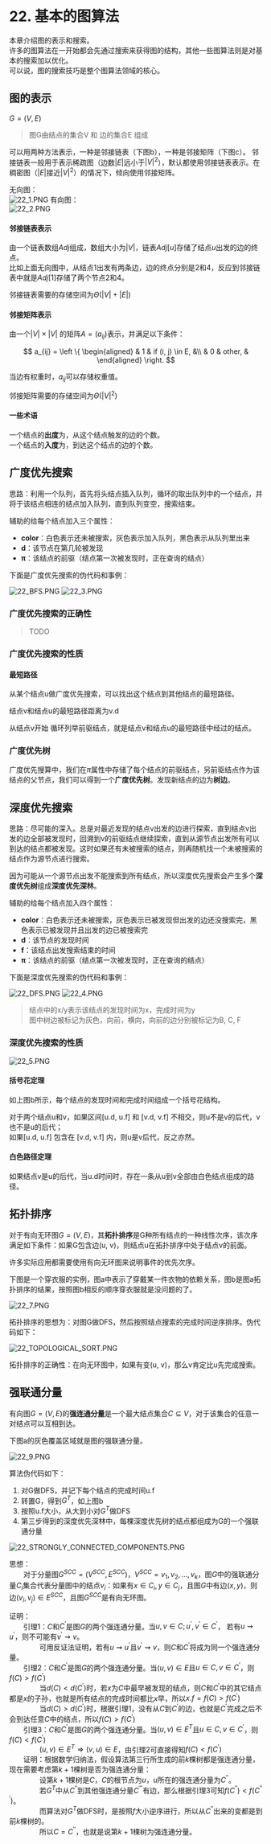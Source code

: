 # 22. 基本的图算法

本章介绍图的表示和搜索。  
许多的图算法在一开始都会先通过搜索来获得图的结构，其他一些图算法则是对基本的搜索加以优化。  
可以说，图的搜索技巧是整个图算法领域的核心。

## 图的表示

$G = (V, E)$
> 图G由结点的集合V 和 边的集合E 组成

可以用两种方法表示，一种是邻接链表（下图b），一种是邻接矩阵（下图c）。
邻接链表一般用于表示稀疏图（边数$|E|$远小于$|V|^2$），默认都使用邻接链表表示。在稠密图（$|E|$接近$|V|^2$）的情况下，倾向使用邻接矩阵。

无向图：  
![22_1.PNG](https://raw.githubusercontent.com/maomao9003/Introduction-to-Algorithms/master/.res/22_1.PNG)
有向图：  
![22_2.PNG](https://raw.githubusercontent.com/maomao9003/Introduction-to-Algorithms/master/.res/22_2.PNG)

#### 邻接链表表示

由一个链表数组$Adj$组成，数组大小为$|V|$，链表$Adj[u]$存储了结点$u$出发的边的终点。  
比如上面无向图中，从结点1出发有两条边，边的终点分别是2和4，反应到邻接链表中就是$Adj[1]$存储了两个节点2和4。  

邻接链表需要的存储空间为$\Theta(|V|+|E|)$

#### 邻接矩阵表示

由一个$|V| \times |V|$ 的矩阵$A = (a_{ij})$表示，并满足以下条件：  

$$
a_{ij} = \left \{
    \begin{aligned}
    & 1 &   if (i, j) \in E, &\\
    & 0 &   other, &
    \end{aligned}
\right.
$$

当边有权重时，$a_{ij}$可以存储权重值。

邻接矩阵需要的存储空间为$\Theta(|V|^2)$

#### 一些术语

一个结点的**出度**为，从这个结点触发的边的个数。  
一个结点的**入度**为，到达这个结点的边的个数。

## 广度优先搜索

思路：利用一个队列，首先将头结点插入队列，循环的取出队列中的一个结点，并将于该结点相连的结点加入队列，直到队列变空，搜索结束。  

辅助的给每个结点加入三个属性：  
* **color**：白色表示还未被搜索，灰色表示加入队列，黑色表示从队列里出来
* **d**：该节点在第几轮被发现
* $\boldsymbol{\pi}$：该结点的前驱（结点第一次被发现时，正在查询的结点）

下面是广度优先搜索的伪代码和事例：

![22_BFS.PNG](https://raw.githubusercontent.com/maomao9003/Introduction-to-Algorithms/master/.res/22_BFS.PNG)
![22_3.PNG](https://raw.githubusercontent.com/maomao9003/Introduction-to-Algorithms/master/.res/22_3.PNG)

### 广度优先搜索的正确性

> TODO

### 广度优先搜索的性质

#### 最短路径

从某个结点u做广度优先搜索，可以找出这个结点到其他结点的最短路径。  

结点v和结点u的最短路径距离为v.d  

从结点v开始 循环列举前驱结点，就是结点v和结点u的最短路径中经过的结点。

### 广度优先树

广度优先搜算中，我们在$\pi$属性中存储了每个结点的前驱结点，另前驱结点作为该结点的父节点，我们可以得到一个**广度优先树**。发现新结点的边为**树边**。

## 深度优先搜索

思路：尽可能的深入。总是对最近发现的结点v出发的边进行探索，直到结点v出发的边全部被发现时，回溯到v的前驱结点继续探索，直到从源节点出发所有可以到达的结点都被发现。这时如果还有未被搜索的结点，则再随机找一个未被搜索的结点作为源节点进行搜索。  

因为可能从一个源节点出发不能搜索到所有结点，所以深度优先搜索会产生多个**深度优先树**组成**深度优先深林**。  

辅助的给每个结点加入四个属性：  
* **color**：白色表示还未被搜索，灰色表示已被发现但出发的边还没搜索完，黑色表示已被发现并且出发的边已被搜索完
* **d**：该节点的发现时间
* **f**：该结点出发搜索结束的时间
* $\boldsymbol{\pi}$：该结点的前驱（结点第一次被发现时，正在查询的结点）

下面是深度优先搜索的伪代码和事例：

![22_DFS.PNG](https://raw.githubusercontent.com/maomao9003/Introduction-to-Algorithms/master/.res/22_DFS.PNG)
![22_4.PNG](https://raw.githubusercontent.com/maomao9003/Introduction-to-Algorithms/master/.res/22_4.PNG)
> 结点中的x/y表示该结点的发现时间为x，完成时间为y  
> 图中树边被标记为灰色，向前，横向，向前的边分别被标记为B, C, F

### 深度优先搜索的性质

![22_5.PNG](https://raw.githubusercontent.com/maomao9003/Introduction-to-Algorithms/master/.res/22_5.PNG)  

#### 括号花定理

如上图b所示，每个结点的发现时间和完成时间组成一个括号花结构。  

对于两个结点u和v，如果区间[u.d, u.f] 和 [v.d, v.f] 不相交，则u不是v的后代，v也不是u的后代；  
如果[u.d, u.f] 包含在 [v.d, v.f] 内，则u是v后代，反之亦然。  

#### 白色路径定理

如果结点v是u的后代，当u.d时间时，存在一条从u到v全部由白色结点组成的路径。

## 拓扑排序

对于有向无环图$G = (V, E)$，其**拓扑排序**是G种所有结点的一种线性次序，该次序满足如下条件：如果G包含边(u, v)，则结点u在拓扑排序中处于结点v的前面。  

许多实际应用都需要使用有向无环图来说明事件的优先次序。  

下图是一个穿衣服的实例，图a中表示了穿戴某一件衣物的依赖关系，图b是图a拓扑排序的结果，按照图b相反的顺序穿衣服就是没问题的了。

![22_7.PNG](https://raw.githubusercontent.com/maomao9003/Introduction-to-Algorithms/master/.res/22_7.PNG)  

拓扑排序的思想为：对图G做DFS，然后按照结点搜索的完成时间逆序排序。伪代码如下：

![22_TOPOLOGICAL_SORT.PNG](https://raw.githubusercontent.com/maomao9003/Introduction-to-Algorithms/master/.res/22_TOPOLOGICAL_SORT.PNG)  

拓扑排序的正确性：在向无环图中，如果有变(u, v)，那么v肯定比u先完成搜索。

## 强联通分量

有向图$G = (V, E)$的**强连通分量**是一个最大结点集合$C \subseteq V$，对于该集合的任意一对结点可以互相到达。  

下图a的灰色覆盖区域就是图的强联通分量。

![22_9.PNG](https://raw.githubusercontent.com/maomao9003/Introduction-to-Algorithms/master/.res/22_9.PNG)  

算法伪代码如下：  
1. 对G做DFS，并记下每个结点的完成时间u.f
2. 转置G，得到$G^T$，如上图b
3. 按照u.f大小，从大到小对$G^T$做DFS
4. 第三步得到的深度优先深林中，每棵深度优先树的结点都组成为G的一个强联通分量

![22_STRONGLY_CONNECTED_COMPONENTS.PNG](https://raw.githubusercontent.com/maomao9003/Introduction-to-Algorithms/master/.res/22_STRONGLY_CONNECTED_COMPONENTS.PNG)  

思想：  
&emsp;&emsp;对于分量图$G^{SCC} = (V^{SCC}, E^{SCC})$，$V^{SCC} = {v_1, v_2, ... , v_k}$，图$G$中的强联通分量$C_i$集合代表分量图中的结点$v_i$：如果有$x\in C_i, y\in C_j$，且图$G$中有边$(x, y)$，则边$(v_i, v_j) \in E^{SCC}$，且图$G^{SCC}$是有向无环图。  

证明：   
&emsp;&emsp;引理1：$C$和$C^\prime$是图$G$的两个强连通分量。当$u, v \in C; u^\prime, v^\prime \in C^\prime$， 若有$u \rightsquigarrow u^\prime$，则不可能有$v^\prime \rightsquigarrow v$。  
&emsp;&emsp;&emsp;&emsp; 可用反证法证明，若有$u \rightsquigarrow u^\prime$且$v^\prime \rightsquigarrow v$，则$C$和$C^\prime$将成为同一个强连通分量。  
&emsp;&emsp;引理2：$C$和$C^\prime$是图$G$的两个强连通分量。当$(u, v) \in E$且$u \in C, v \in C^\prime$，则$f(C) > f(C^\prime)$  
&emsp;&emsp;&emsp;&emsp; 当$d(C) < d(C^\prime)$时，若$x$为$C$中最早被发现的结点，则$C$和$C^\prime$中的其它结点都是$x$的子孙，也就是所有结点的完成时间都比$x$早，所以$x.f=f(C)>f(C^\prime)$  
&emsp;&emsp;&emsp;&emsp; 当$d(C) > d(C^\prime)$时，根据引理1，没有从$C$到$C^\prime$的边，也就是$C^\prime$完成之后不会到达任意$C$中的结点，所以$f(C)>f(C^\prime)$  
&emsp;&emsp;引理3：$C$和$C^\prime$是图$G$的两个强连通分量。当$(u, v) \in E^T$且$u \in C, v \in C^\prime$，则$f(C) < f(C^\prime)$  
&emsp;&emsp;&emsp;&emsp; $(u, v) \in E^T \Longrightarrow (v, u) \in E$，由引理2可直接得知$f(C) < f(C^\prime)$  
&emsp;&emsp;证明：根据数学归纳法，假设算法第三行所生成的前$k$棵树都是强连通分量，现在需要考虑第$k+1$棵树是否为强连通分量：  
&emsp;&emsp;&emsp;&emsp; 设第$k+1$棵树是$C$，$C$的根节点为$u$，$u$所在的强连通分量为$C^{\prime\prime}$。  
&emsp;&emsp;&emsp;&emsp; 若$G^T$中从$C^{\prime\prime}$到其他强连通分量$C^{\prime\prime\prime}$有边，那么根据引理3可知$f(C^{\prime\prime}) < f(C^{\prime\prime\prime})$。  
&emsp;&emsp;&emsp;&emsp; 而算法对$G^T$做DFS时，是按照$f$大小逆序进行，所以从$C^{\prime\prime}$出来的变都是到前$k$棵树的。  
&emsp;&emsp;&emsp;&emsp; 所以$C=C^{\prime\prime}$，也就是说第$k+1$棵树为强连通分量。

